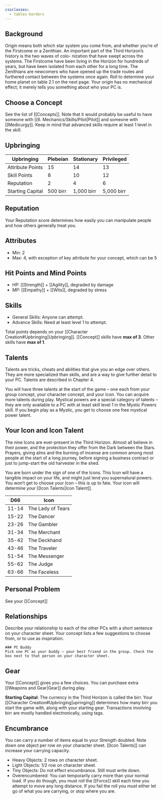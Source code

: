 ```yaml
---
cssclasses:
  - tables-borders
---
```



## Background
Origin means both which star system you come from, and whether you’re of the Firstcome or a Zenithian. An important part of the Third Horizon’s history is the two waves of colo- nization that have swept across the systems. The Firstcome have been living in the Horizon for hundreds of years, but have been isolated from each other for a long time. The Zenithians are newcomers who have opened up the trade routes and furthered contact between the systems once again. Roll to determine your home planet on table 2.1 on the next page. Your origin has no mechanical effect; it merely tells you something about who your PC is.

## Choose a Concept
See the list of [[Concepts]]. Note that it would probably be useful to have someone with [[6. Mechanics/Skills/Pilot|Pilot]] and someone with [[Medicurgy]]. Keep in mind that advanced skills require at least 1 level in the skill.

## Upbringing

| Upbringing       | Plebeian | Stationary | Privileged |
| ---------------- | -------- | ---------- | ---------- |
| Attribute Points | 15       | 14         | 13         |
| Skill Points     | 8        | 10         | 12         |
| Reputation       | 2        | 4          | 6          |
| Starting Capital | 500 birr | 1,000 birr | 5,000 birr |

## Reputation
Your Reputation score determines how easily you can manipulate people and how others generally treat you.

## Attributes
- Min: 2
- Max: 4, with exception of key attribute for your concept, which can be 5

## Hit Points and Mind Points
- HP: [[Strength]] + [[Agility]], degraded by damage
- MP: [[Empathy]] + [[Wits]], degraded by stress

## Skills
- General Skills: Anyone can attempt.
- Advance Skills: Need at least level 1 to attempt.

Total points depends on your [[Character Creation#Upbringing|Upbringing]]. [[Concept]] skills have **max of 3**. Other skills have **max of 1**.

## Talents
Talents are tricks, cheats and abilities that give you an edge over others. They are more specialized than skills, and are a way to give further detail to your PC. Talents are described in Chapter 4.

You will have three talents at the start of the game – one each from your group concept, your character concept, and your Icon. You can acquire more talents during play. Mystical powers are a special category of talents – they are only available to a PC with at least skill level 1 in the Mystic Powers skill. If you begin play as a Mystic, you get to choose one free mystical power talent.

## Your Icon and Icon Talent
The nine Icons are ever-present in the Third Horizon. Almost all believe in their power, and the protection they offer from the Dark between the Stars. Prayers, giving alms and the burning of incense are common among most people at the start of a long journey, before signing a business contract or just to jump-start the old harvester in the shed.

You are born under the sign of one of the Icons. This Icon will have a tangible impact on your life, and might just lend you supernatural powers. You won’t get to choose your Icon – this is up to fate. Your icon will determine your [[Icon Talents|Icon Talent]].

| D66   | Icon              |
| ----- | ----------------- |
| 11-14 | The Lady of Tears |
| 15-22 | The Dancer        |
| 23-26 | The Gambler       |
| 31-34 | The Merchant      |
| 35-42 | The Deckhand      |
| 43-46 | The Traveler      |
| 51-54 | The Messenger     |
| 55-62 | The Judge         |
| 63-66 | The Faceless      |

## Personal Problem
See your [[Concept]]

## Relationships
Describe your relationship to each of the other PCs with a short sentence on your character sheet. Your concept lists a few suggestions to choose from, or to use as inspiration.

	### PC Buddy
	Pick one PC as your buddy – your best friend in the group. Check the box next to that person on your character sheet.

## Gear
Your [[Concept]] gives you a few choices. You can purchase extra [[Weapons and Gear|Gear]] during play.

**Starting Capital**: The currency in the Third Horizon is called the birr. Your [[Character Creation#Upbringing|upringing]] determines how many birr you start the game with, along with your starting gear. Transactions involving birr are mostly handled electronically, using  tags.

## Encumbrance
You can carry a number of items equal to your Strength doubled. Note down one object per row on your character sheet. [[Icon Talents]] can increase your carrying capacity.

- Heavy Objects: 2 rows on character sheet.
- Light Objects: 1/2 row on character sheet.
- Tiny Objects: Do not effect encumbrance. Still must write down.
- Overencumbered: You can temporarily carry more than your normal load. If you do though, you must roll the [[Force]] skill each time you attempt to move any long distance. If you fail the roll you must either let go of what you are carrying, or stop where you are.